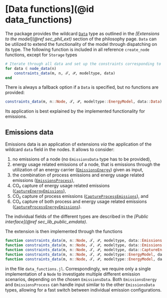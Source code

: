 # [Data functions](@id data_functions)

The package provides the wildcard [`Data`](@ref) type as outlined in the *[Extensions to the model](@ref sec_phil_ext)* section of the philosophy page.
`Data` can be utilized to extend the functionality of the model through dispatching on its type.
The following function is included in all reference `create_node` functions, except for `Storage` types

```julia
# Iterate through all data and set up the constraints corresponding to the data
for data ∈ node_data(n)
    constraints_data(m, n, 𝒯, 𝒫, modeltype, data)
end
```

There is always a fallback option if a `Data` is specified, but no functions are provided:

```julia
constraints_data(m, n::Node, 𝒯, 𝒫, modeltype::EnergyModel, data::Data) = nothing
```

Its application is best explained by the implemented functionality for emissions.

## Emissions data

Emissions data is an application of extensions *via* the application of the wildcard `data` field in the nodes.
It allows to consider:

1. no emissions of a node (no `EmissionsData` type has to be provided),
2. energy usage related emissions of a node, that is emissions through the utilization of an energy carrier ([`EmissionsEnergy`](@ref)) given as input,
3. the combination of process emissions and energy usage related emissions ([`EmissionsProcess`](@ref)),
4. CO₂ capture of energy usage related emissions ([`CaptureEnergyEmissions`](@ref)),
5. CO₂ capture of process emissions ([`CaptureProcessEmissions`](@ref)), and
6. CO₂ capture of both process and energy usage related emissions ([`CaptureProcessEnergyEmissions`](@ref)).

The individual fields of the different types are described in the *[Public interface](@ref sec_lib_public_emdata)*.

The extension is then implemented through the functions

```julia
function constraints_data(m, n::Node, 𝒯, 𝒫, modeltype, data::EmissionsEnergy)
function constraints_data(m, n::Node, 𝒯, 𝒫, modeltype, data::EmissionsProcess)
function constraints_data(m, n::Node, 𝒯, 𝒫, modeltype, data::CaptureEnergyEmissions)
function constraints_data(m, n::Node, 𝒯, 𝒫, modeltype::EnergyModel, data::CaptureProcessEmissions)
function constraints_data(m, n::Node, 𝒯, 𝒫, modeltype::EnergyModel, data::CaptureProcessEnergyEmissions)
```

in the file `data_functions.jl`.
Correspondingly, we require only a single implementation of a `Node` to investigate multiple different emission scenarios, depending on the chosen `EmissionsData`.
Both `EmissionsEnergy` and `EmissionsProcess` can handle input similar to the other `EmissionsData` types, allowing for a fast switch between individual emission configurations.
